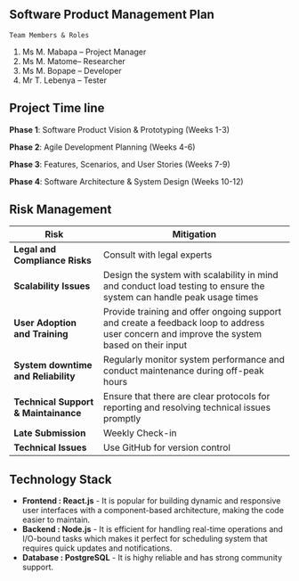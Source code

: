 ## Software Product Management Plan

    Team Members & Roles
1.	Ms M. Mabapa – Project Manager
2.	Ms M. Matome– Researcher
3.	Ms M. Bopape – Developer
4.	Mr T. Lebenya – Tester 

## Project Time line

**Phase 1**: Software Product Vision & Prototyping (Weeks 1-3) 

**Phase 2**: Agile Development Planning (Weeks 4-6) 
 
**Phase 3**: Features, Scenarios, and User Stories (Weeks 7-9) 
 
**Phase 4**: Software Architecture & System Design (Weeks 10-12)

## Risk Management 
| **Risk** | **Mitigation** |
|---       | ---            |
| **Legal and Compliance Risks** | Consult with legal experts |
| **Scalability Issues** | Design the system with scalability in mind and conduct load testing to ensure the system can handle peak usage times |
| **User Adoption and Training** | Provide training and offer ongoing support and create a feedback loop to address user concern and improve the system based on their input |
| **System downtime and Reliability** | Regularly monitor system performance and conduct maintenance during off-peak hours |
| **Technical Support & Maintainance** | Ensure that there are clear protocols for reporting and resolving technical issues promptly |
| **Late Submission** | Weekly Check-in |
| **Technical Issues** | Use GitHub for version control|

## Technology Stack
- **Frontend : React.js** - It is popular for building dynamic and responsive user interfaces with a component-based architecture, making the code easier to maintain.
- **Backend : Node.js** - It is efficient for handling real-time operations and I/O-bound tasks which makes it perfect for scheduling system that requires quick updates and notifications.
- **Database : PostgreSQL** - It is highy reliable and has strong community support.
